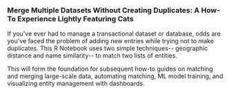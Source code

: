 ### **Merge Multiple Datasets Without Creating Duplicates: A How-To Experience Lightly Featuring Cats**

If you've ever had to manage a transactional dataset or database, odds are you've faced the problem of adding new
entries while trying not to make duplicates. This R Notebook uses two simple techniques-- geographic distance and name similarity--
to match two lists of entities.

This will form the foundation for subsequent how-to guides on matching and merging large-scale data, automating matching, ML model
training, and visualizing entity management with dashboards. 

